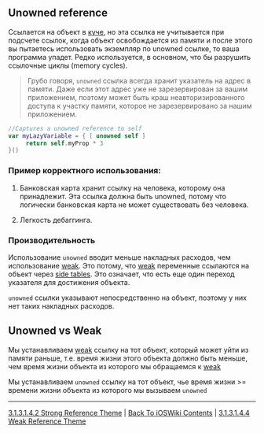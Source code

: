 ## Unowned reference

Ссылается на объект в [куче](/3%20Memory%20and%20Concurrency/3.1%20Memory/3.1.1%20RandomAccessMemory/3.1.1.3%20Heap.md), но эта ссылка не учитывается при подсчете ссылок, когда объект освобождается из памяти и после этого вы пытаетесь использовать экземпляр по unowned ссылке, то ваша программа упадет. Редко используется, в основном, что бы разрушить ссылочные циклы (memory cycles).

> Грубо говоря, `unowned` ссылка всегда хранит указатель на адрес в памяти. Даже если этот адрес уже не зарезервирован за вашим приложением, поэтому может быть краш неавторизированного доступа к участку памяти, которое не зарезервировано за нашим приложением.

```swift
//Captures a unowned reference to self
var myLazyVariable = { [ unowned self ]
     return self.myProp * 3
}()
```

### Пример корректного использования:

1) Банковская карта хранит ссылку на человека, которому она принадлежит. Эта ссылка должна быть unowned, потому что логически банковская карта не может существовать без человека.

2) Легкость дебаггинга.

### Производительность

Использование `unowned` вводит меньше накладных расходов, чем использование [weak](./3.1.3.1.4.4%20Weak.md). Это потому, что [weak](./3.1.3.1.4.4%20Weak.md) переменные ссылаются на объект через [side tables](./3.1.3.1.4.5%20SideTables.md). Это означает, что есть еще один переход указателя для достижения объекта.

`unowned` ссылки указывают непосредственно на объект, поэтому у них нет таких накладных расходов.

## Unowned vs Weak

Мы устанавливаем [weak](./3.1.3.1.4.4%20Weak.md) ссылку на тот объект, который может уйти из памяти раньше, т.е. время жизни этого объекта должно быть меньше, чем время жизни объекта из которого мы обращаемся к [weak](./3.1.3.1.4.4%20Weak.md)

Мы устанавливаем `unowned` ссылку на тот объект, чье время жизни >= времени жизни объекта из которого мы вызываем `unowned`

---

[3.1.3.1.4.2 Strong Reference Theme](./3.1.3.1.4.2%20Strong.md) | [Back To iOSWiki Contents](https://github.com/eldaroid/iOSWiki) | [3.1.3.1.4.4 Weak Reference Theme](./3.1.3.1.4.4%20Weak.md)
